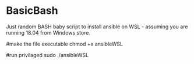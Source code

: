 # BasicBash
Just random BASH baby script to install ansible on WSL - assuming you are running 18.04 from Windows store.

#make the file executable
chmod +x ansibleWSL

#run privilaged
sudo ./ansibleWSL
